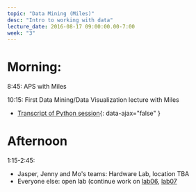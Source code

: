 ```yaml
---
topic: "Data Mining (Miles)"
desc: "Intro to working with data"
lecture_date: 2016-08-17 09:00:00.00-7:00
week: "3"
---
```



# Morning:

8:45: APS with Miles

10:15: First Data Mining/Data Visualization lecture with Miles

* [Transcript of Python session](Lecture-08-17.txt){: data-ajax="false" }

# Afternoon

1:15-2:45: 
* Jasper, Jenny and Mo's teams: Hardware Lab, location TBA
* Everyone else: open lab (continue work on [lab06](/lab/lab06/), [lab07](/lab/lab07/)
